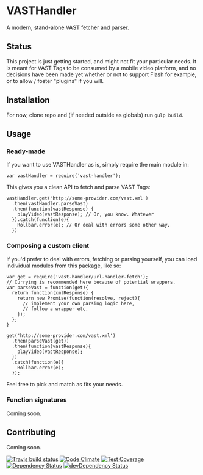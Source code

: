 # VASTHandler

A modern, stand-alone VAST fetcher and parser.

## Status

This project is just getting started, and might not fit your particular
needs. It is meant for VAST Tags to be consumed by a mobile video
platform, and no decisions have been made yet whether or not to support
Flash for example, or to allow / foster "plugins" if you will.

## Installation
For now, clone repo and (if needed outside as globals) run `gulp build`.

## Usage

### Ready-made

If you want to use VASTHandler as is, simply require the main module in:

    var vastHandler = require('vast-handler');

This gives you a clean API to fetch and parse VAST Tags:

    vastHandler.get('http://some-provider.com/vast.xml')
      .then(vastHandler.parseVast)
      .then(function(vastResponse) {
        playVideo(vastResponse); // Or, you know. Whatever
      }).catch(function(e){
        Rollbar.error(e); // Or deal with errors some other way.
      })

### Composing a custom client

If you'd prefer to deal with errors, fetching or parsing yourself,
you can load individual modules from this package, like so:

    var get = require('vast-handler/url-handler-fetch');
    // Currying is recommended here because of potential wrappers.
    var parseVast = function(get){
      return function(xmlResponse) {
        return new Promise(function(resolve, reject){
          // implement your own parsing logic here,
          // follow a wrapper etc.
        });
      };
    }

    get('http://some-provider.com/vast.xml')
      .then(parseVast(get))
      .then(function(vastResponse){
        playVideo(vastResponse);
      })
      .catch(function(e){
        Rollbar.error(e);
      });

Feel free to pick and match as fits your needs.

### Function signatures

Coming soon.

## Contributing

Coming soon.

[![Travis build status](http://img.shields.io/travis/SponsorPay/vast-handler.svg?style=flat)](https://travis-ci.org/SponsorPay/vast-handler)
[![Code Climate](https://codeclimate.com/github/SponsorPay/vast-handler/badges/gpa.svg)](https://codeclimate.com/github/SponsorPay/vast-handler)
[![Test Coverage](https://codeclimate.com/github/SponsorPay/vast-handler/badges/coverage.svg)](https://codeclimate.com/github/SponsorPay/vast-handler)
[![Dependency Status](https://david-dm.org/SponsorPay/vast-handler.svg)](https://david-dm.org/SponsorPay/vast-handler)
[![devDependency Status](https://david-dm.org/SponsorPay/vast-handler/dev-status.svg)](https://david-dm.org/SponsorPay/vast-handler#info=devDependencies)
